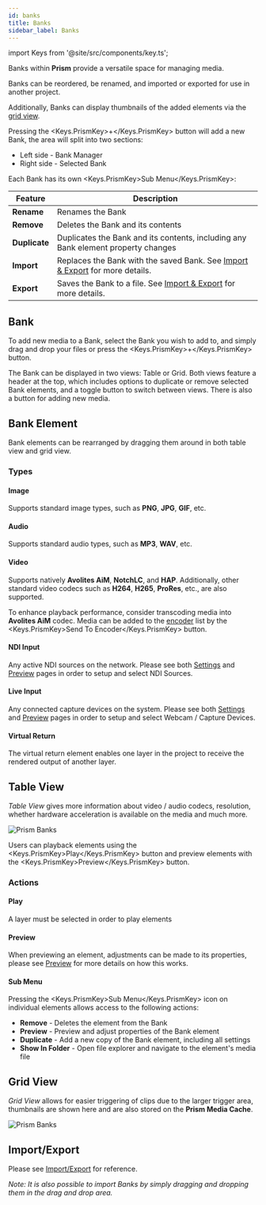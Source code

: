 ```yaml
---
id: banks
title: Banks
sidebar_label: Banks
---
```


import Keys from '@site/src/components/key.ts';

Banks within **Prism** provide a versatile space for managing media. 

Banks can be reordered, be renamed, and imported or exported for use in another project. 

Additionally, Banks can display thumbnails of the added elements via the [grid view](./banks.md#grid-view).

Pressing the <Keys.PrismKey>+</Keys.PrismKey> button will add a new Bank, the area will split into two sections:
- Left side - Bank Manager
- Right side - Selected Bank

Each Bank has its own <Keys.PrismKey>Sub Menu</Keys.PrismKey>:

| Feature | Description |
|--------|--------------|
| **Rename** | Renames the Bank | 
| **Remove**| Deletes the Bank and its contents | 
| **Duplicate**| Duplicates the Bank and its contents, including any Bank element property changes | 
| **Import** | Replaces the Bank with the saved Bank. See [Import & Export](../quick-start/import-export.md) for more details. | 
| **Export** | Saves the Bank to a file. See [Import & Export](../quick-start/import-export.md) for more details. | 

## Bank

To add new media to a Bank, select the Bank you wish to add to, and simply drag and drop your files or press the <Keys.PrismKey>+</Keys.PrismKey> button.

The Bank can be displayed in two views: Table or Grid. Both views feature a header at the top, which includes options to duplicate or remove selected Bank elements, and a toggle button to switch between views. There is also a button for adding new media.

## Bank Element
Bank elements can be rearranged by dragging them around in both table view and grid view.

### Types

#### Image 

Supports standard image types, such as **PNG**, **JPG**, **GIF**, etc.

#### Audio
Supports standard audio types, such as **MP3**, **WAV**, etc.

#### Video
Supports natively **Avolites AiM**, **NotchLC**, and **HAP**.
Additionally, other standard video codecs such as **H264**, **H265**, **ProRes**, etc., are also supported.

To enhance playback performance, consider transcoding media into **Avolites AiM** codec. Media can be added to the [encoder](../encoder/encoder.md) list by the <Keys.PrismKey>Send To Encoder</Keys.PrismKey> button. 

#### NDI Input
Any active NDI sources on the network.
Please see both [Settings](../settings/settings-inputs.md) and [Preview](../quick-start/preview.md) pages in order to setup and select NDI Sources.

#### Live Input
Any connected capture devices on the system.
Please see both [Settings](../settings/settings-inputs.md) and [Preview](../quick-start/preview.md) pages in order to setup and select Webcam / Capture Devices.

#### Virtual Return
The virtual return element enables one layer in the project to receive the rendered output of another layer.

## Table View

*Table View* gives more information about video / audio codecs, resolution, whether hardware acceleration is available on the media and much more.

![Prism Banks](/prism-images/play/banks/prism-table-banks.png)

Users can playback elements using the <Keys.PrismKey>Play</Keys.PrismKey> button and preview elements with the <Keys.PrismKey>Preview</Keys.PrismKey> button.

### Actions

#### Play

A layer must be selected in order to play elements

#### Preview

When previewing an element, adjustments can be made to its properties, please see [Preview](../quick-start/preview.md) for more details on how this works.

#### Sub Menu

Pressing the <Keys.PrismKey>Sub Menu</Keys.PrismKey> icon on individual elements allows access to the following actions:

- **Remove** - Deletes the element from the Bank
- **Preview** - Preview and adjust properties of the Bank element
- **Duplicate** - Add a new copy of the Bank element, including all settings
- **Show In Folder** - Open file explorer and navigate to the element's media file

## Grid View

*Grid View* allows for easier triggering of clips due to the larger trigger area, thumbnails are shown here and are also stored on the **Prism Media Cache**.

![Prism Banks](/prism-images/play/banks/prism-grid-banks.png)

## Import/Export

Please see [Import/Export](../quick-start/import-export.md) for reference.

*Note: It is also possible to import Banks by simply dragging and dropping them in the drag and drop area.*